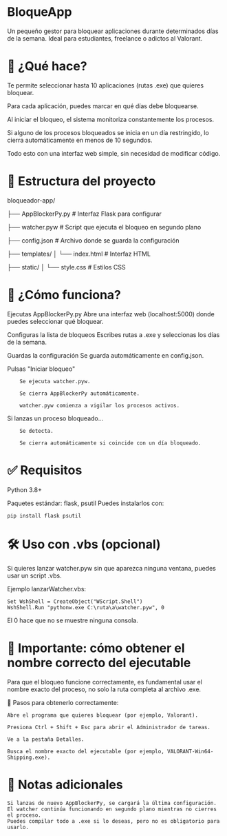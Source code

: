 # BloqueApp
Un pequeño gestor para bloquear aplicaciones durante determinados días de la semana. Ideal para estudiantes, freelance o adictos al Valorant.


# 🚀 ¿Qué hace?

  Te permite seleccionar hasta 10 aplicaciones (rutas .exe) que quieres bloquear.

  Para cada aplicación, puedes marcar en qué días debe bloquearse.

  Al iniciar el bloqueo, el sistema monitoriza constantemente los procesos.

  Si alguno de los procesos bloqueados se inicia en un día restringido, lo cierra automáticamente en menos de 10 segundos.

  Todo esto con una interfaz web simple, sin necesidad de modificar código.

# 📂 Estructura del proyecto

bloqueador-app/

├── AppBlockerPy.py      # Interfaz Flask para configurar

├── watcher.pyw          # Script que ejecuta el bloqueo en segundo plano

├── config.json          # Archivo donde se guarda la configuración

├── templates/
│   └── index.html       # Interfaz HTML

├── static/
│   └── style.css        # Estilos CSS

# 🧠 ¿Cómo funciona?

  Ejecutas AppBlockerPy.py
    Abre una interfaz web (localhost:5000) donde puedes seleccionar qué bloquear.

   Configuras la lista de bloqueos
    Escribes rutas a .exe y seleccionas los días de la semana.

  Guardas la configuración
    Se guarda automáticamente en config.json.

  Pulsas "Iniciar bloqueo"

        Se ejecuta watcher.pyw.

        Se cierra AppBlockerPy automáticamente.

        watcher.pyw comienza a vigilar los procesos activos.

  Si lanzas un proceso bloqueado...

        Se detecta.

        Se cierra automáticamente si coincide con un día bloqueado.

 # ✅ Requisitos

 Python 3.8+

 Paquetes estándar: flask, psutil
    Puedes instalarlos con:

    pip install flask psutil

# 🛠 Uso con .vbs (opcional)

Si quieres lanzar watcher.pyw sin que aparezca ninguna ventana, puedes usar un script .vbs.

Ejemplo lanzarWatcher.vbs:

    Set WshShell = CreateObject("WScript.Shell")
    WshShell.Run "pythonw.exe C:\ruta\a\watcher.pyw", 0

El 0 hace que no se muestre ninguna consola.

# 📌 Importante: cómo obtener el nombre correcto del ejecutable

Para que el bloqueo funcione correctamente, es fundamental usar el nombre exacto del proceso, no solo la ruta completa al archivo .exe.

🔧 Pasos para obtenerlo correctamente:

    Abre el programa que quieres bloquear (por ejemplo, Valorant).

    Presiona Ctrl + Shift + Esc para abrir el Administrador de tareas.

    Ve a la pestaña Detalles.

    Busca el nombre exacto del ejecutable (por ejemplo, VALORANT-Win64-Shipping.exe).

# 📌 Notas adicionales

    Si lanzas de nuevo AppBlockerPy, se cargará la última configuración.
    El watcher continúa funcionando en segundo plano mientras no cierres el proceso.
    Puedes compilar todo a .exe si lo deseas, pero no es obligatorio para usarlo.
